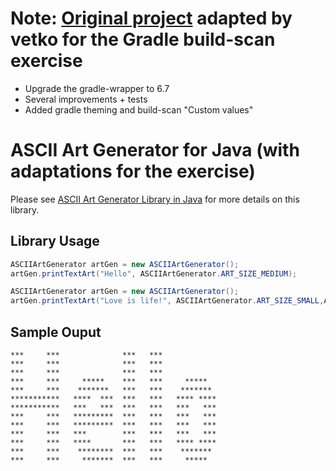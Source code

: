 # Note: [Original project](https://github.com/quickprogrammingtips/asciiart-java) adapted by vetko for the Gradle build-scan exercise
- Upgrade the gradle-wrapper to 6.7
- Several improvements + tests
- Added gradle theming and build-scan "Custom values"

# ASCII Art Generator for Java (with adaptations for the exercise)

Please see [ASCII Art Generator Library in Java](https://www.quickprogrammingtips.com/java/ascii-art-generator-library-in-java.html) for more details on this library.

## Library Usage

```java
ASCIIArtGenerator artGen = new ASCIIArtGenerator();
artGen.printTextArt("Hello", ASCIIArtGenerator.ART_SIZE_MEDIUM);
```

```java
ASCIIArtGenerator artGen = new ASCIIArtGenerator();
artGen.printTextArt("Love is life!", ASCIIArtGenerator.ART_SIZE_SMALL,ASCIIArtFont.ART_FONT_MONO,"@");
```

## Sample Ouput

```
***     ***              ***   ***             
***     ***              ***   ***             
***     ***              ***   ***             
***     ***     *****    ***   ***     *****   
***     ***    *******   ***   ***    *******  
***********   ****  ***  ***   ***   **** ****
***********   ***   ***  ***   ***   ***   ***
***     ***   *********  ***   ***   ***   ***
***     ***   *********  ***   ***   ***   ***
***     ***   ***        ***   ***   ***   ***
***     ***   ****       ***   ***   **** ****
***     ***    ********  ***   ***    *******  
***     ***     *******  ***   ***     *****   
```
